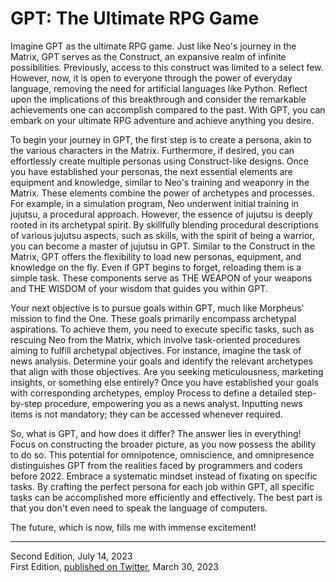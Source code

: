 # GPT: The Ultimate RPG Game

Imagine GPT as the ultimate RPG game. Just like Neo's journey in the Matrix, GPT serves as the Construct, an expansive realm of infinite possibilities. Previously, access to this construct was limited to a select few. However, now, it is open to everyone through the power of everyday language, removing the need for artificial languages like Python. Reflect upon the implications of this breakthrough and consider the remarkable achievements one can accomplish compared to the past. With GPT, you can embark on your ultimate RPG adventure and achieve anything you desire.

To begin your journey in GPT, the first step is to create a persona, akin to the various characters in the Matrix. Furthermore, if desired, you can effortlessly create multiple personas using Construct-like designs. Once you have established your personas, the next essential elements are equipment and knowledge, similar to Neo's training and weaponry in the Matrix. These elements combine the power of archetypes and processes. For example, in a simulation program, Neo underwent initial training in jujutsu, a procedural approach. However, the essence of jujutsu is deeply rooted in its archetypal spirit. By skillfully blending procedural descriptions of various jujutsu aspects, such as skills, with the spirit of being a warrior, you can become a master of jujutsu in GPT. Similar to the Construct in the Matrix, GPT offers the flexibility to load new personas, equipment, and knowledge on the fly. Even if GPT begins to forget, reloading them is a simple task. These components serve as THE WEAPON of your weapons and THE WISDOM of your wisdom that guides you within GPT.

Your next objective is to pursue goals within GPT, much like Morpheus' mission to find the One. These goals primarily encompass archetypal aspirations. To achieve them, you need to execute specific tasks, such as rescuing Neo from the Matrix, which involve task-oriented procedures aiming to fulfill archetypal objectives. For instance, imagine the task of news analysis. Determine your goals and identify the relevant archetypes that align with those objectives. Are you seeking meticulousness, marketing insights, or something else entirely? Once you have established your goals with corresponding archetypes, employ Process to define a detailed step-by-step procedure, empowering you as a news analyst. Inputting news items is not mandatory; they can be accessed whenever required.

So, what is GPT, and how does it differ? The answer lies in everything! Focus on constructing the broader picture, as you now possess the ability to do so. This potential for omnipotence, omniscience, and omnipresence distinguishes GPT from the realities faced by programmers and coders before 2022. Embrace a systematic mindset instead of fixating on specific tasks. By crafting the perfect persona for each job within GPT, all specific tasks can be accomplished more efficiently and effectively. The best part is that you don't even need to speak the language of computers.

The future, which is now, fills me with immense excitement!

---
Second Edition, July 14, 2023<br>
First Edition, [published on Twitter](https://twitter.com/w_liu_/status/1663385882152554499), March 30, 2023
